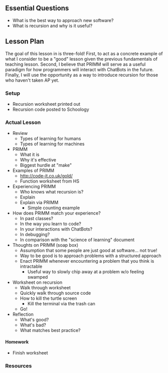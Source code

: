 ## Essential Questions

- What is the best way to approach new software?
- What is recursion and why is it useful?

## Lesson Plan

The goal of this lesson in is three-fold! First, to act as a concrete example of
what I consider to be a "good" lesson given the previous fundamentals of
teaching lesson. Second, I believe that PRIMM will serve as a useful paradigm
for how programmers will interact with ChatBots in the future. Finally, I will
use the opportunity as a way to introduce recursion for those who haven't taken
AP yet.

### Setup

- Recursion worksheet printed out
- Recursion code posted to Schoology

### Actual Lesson

- Review
    - Types of learning for humans
    - Types of learning for machines
- PRIMM
    - What it is
    - Why it's effective
    - Biggest hurdle at "make"
- Examples of PRIMM
    - http://code-it.co.uk/gold/
    - Function worksheet from HS
- Experiencing PRIMM
    - Who knows what recursion is?
    - Explain
    - Explain via PRIMM
        - Simple counting example
- How does PRIMM match your experience?
    - In past classes?
    - In the way you learn to code?
    - In your interactions with ChatBots?
    - In debugging?
    - In comparison with the "science of learning" document
- Thoughts on PRIMM (soap box)
    - Assumption that some people are just good at software... not true!
    - Way to be good is to approach problems with a structured approach
    - Enact PRIMM whenever encountering a problem that you think is intractable
        - Useful way to slowly chip away at a problem w/o feeling swamped
- Worksheet on recursion
    - Walk through worksheet
    - Quickly walk through source code
    - How to kill the turtle screen
        - Kill the terminal via the trash can
    - Go!
- Reflection
    - What's good?
    - What's bad?
    - What matches best practice?

#### Homework

- Finish worksheet

### Resources